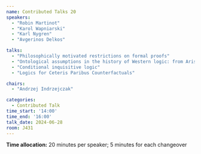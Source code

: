 ```yaml
---
name: Contributed Talks 20
speakers: 
  - "Robin Martinot"
  - "Karol Wapniarski"
  - "Karl Nygren"
  - "Avgerinos Delkos"

talks: 
  - "Philosophically motivated restrictions on formal proofs"
  - "Ontological assumptions in the history of Western logic: from Aristotelian syllogistic to Boolean algebra"
  - "Conditional inquisitive logic"
  - "Logics for Ceteris Paribus Counterfactuals"

chairs:
  - "Andrzej Indrzejczak"

categories:
  - Contributed Talk
time_start: '14:00'
time_end: '16:00'
talk_date: 2024-06-28
room: J431
---
```

**Time allocation:** 20 minutes per speaker; 5 minutes for each changeover
